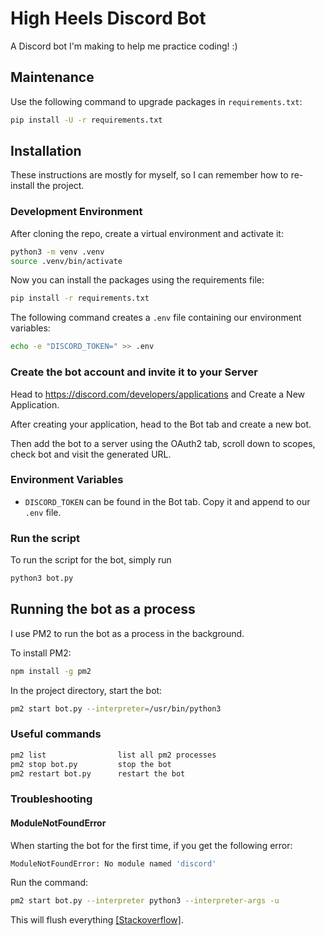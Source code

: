 # High Heels Discord Bot

A Discord bot I'm making to help me practice coding! :)

## Maintenance

Use the following command to upgrade packages in `requirements.txt`:

```bash
pip install -U -r requirements.txt
```

## Installation

These instructions are mostly for myself, so I can remember how to re-install the project.

### Development Environment

After cloning the repo, create a virtual environment and activate it:

```bash
python3 -m venv .venv
source .venv/bin/activate
```

Now you can install the packages using the requirements file:

```bash
pip install -r requirements.txt
```

The following command creates a `.env` file containing our environment variables:

```bash
echo -e "DISCORD_TOKEN=" >> .env
```

### Create the bot account and invite it to your Server

Head to <https://discord.com/developers/applications> and Create a New Application.

After creating your application, head to the Bot tab and create a new bot.

Then add the bot to a server using the OAuth2 tab, scroll down to scopes, check bot and visit the generated URL.

### Environment Variables

* `DISCORD_TOKEN` can be found in the Bot tab. Copy it and append to our `.env` file.

### Run the script

To run the script for the bot, simply run

```bash
python3 bot.py
```

## Running the bot as a process

I use PM2 to run the bot as a process in the background.

To install PM2:

```bash
npm install -g pm2
```

In the project directory, start the bot:

```bash
pm2 start bot.py --interpreter=/usr/bin/python3
```

### Useful commands

```bash
pm2 list                list all pm2 processes
pm2 stop bot.py         stop the bot
pm2 restart bot.py      restart the bot
```

### Troubleshooting

#### ModuleNotFoundError

When starting the bot for the first time, if you get the following error:

```bash
ModuleNotFoundError: No module named 'discord'
```

Run the command:

```bash
pm2 start bot.py --interpreter python3 --interpreter-args -u
```

This will flush everything [[Stackoverflow]](<https://stackoverflow.com/a/49466103>).
